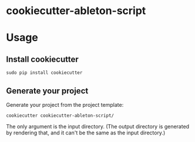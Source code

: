 # cookiecutter-ableton-script

# Usage

## Install cookiecutter

`sudo pip install cookiecutter`

## Generate your project

Generate your project from the project template:

`cookiecutter cookiecutter-ableton-script/`

The only argument is the input directory. (The output directory is
generated by rendering that, and it can't be the same as the input
directory.)

